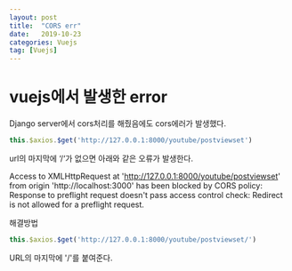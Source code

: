 ```yaml
---
layout: post
title:  "CORS err"
date:   2019-10-23
categories: Vuejs
tag: [Vuejs]
---
```


# vuejs에서 발생한 error

Django server에서 cors처리를 해줬음에도 cors에러가 발생했다. 

```javascript
this.$axios.$get('http://127.0.0.1:8000/youtube/postviewset')
```

url의 마지막에 ‘/‘가 없으면 아래와 같은 오류가 발생한다.


Access to XMLHttpRequest at 'http://127.0.0.1:8000/youtube/postviewset' from origin 'http://localhost:3000' has been blocked by CORS policy: Response to preflight request doesn't pass access control check: Redirect is not allowed for a preflight request.

해결방법 

```javascript
this.$axios.$get('http://127.0.0.1:8000/youtube/postviewset/')
```
URL의 마지막에 '/'를 붙여준다. 